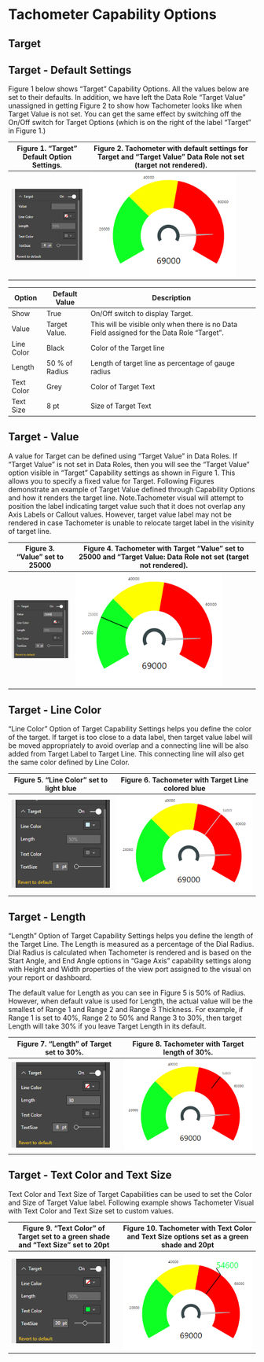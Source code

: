 ﻿
# Tachometer Capability Options

## Target

## Target - Default Settings
Figure 1 below shows “Target” Capability Options. All the values below are set to their defaults. In addition, we have left the Data Role “Target Value” unassigned in getting Figure 2 to show how Tachometer looks like when Target Value is not set. You can get the same effect by switching off the On/Off switch for Target Options (which is on the right of the label “Target” in Figure 1.)

| Figure 1. “Target” Default Option Settings. | Figure 2. Tachometer with default settings for Target and “Target Value” Data Role not set (target not rendered). |
|---|---|
| <img src="images/TargetDefaults.png" alt="Drawing" width="200px">  | <img src="images/TargetDefaultsSample.png" alt="Drawing" width="300px"> |

|Option|Default Value|Description|
|---|---|---|
|Show|True|On/Off switch to display Target.|
|Value|Target Value.|This will be visible only when there is no Data Field assigned for the Data Role “Target”.|
|Line Color|Black|Color of the Target line|
|Length|50 % of Radius|Length of target line as percentage of gauge radius|
|Text Color|Grey|Color of Target Text|
|Text Size|8 pt|Size of Target Text|

## Target - Value
A value for Target can be defined using “Target Value” in Data Roles. If “Target Value” is not set in Data Roles, then you will see the “Target Value” option visible in “Target” Capability settings as shown in Figure 1. This allows you to specify a fixed value for Target. Following Figures demonstrate an example of Target Value defined through Capability Options and how it renders the target line.
Note.Tachometer visual will attempt to position the label indicating target value such that it does not overlap any Axis Labels or Callout values. However, target value label may not be rendered in case Tachometer is unable to relocate target label in the visinity of target line.

| Figure 3. “Value” set to 25000 | Figure 4. Tachometer with Target “Value” set to 25000 and “Target Value: Data Role not set (target not rendered). |
|---|---|
| <img src="images/TargetValue.png" alt="Drawing" width="200px">  | <img src="images/TargetValueSample.png" alt="Drawing" width="300px"> |

## Target - Line Color
“Line Color” Option of Target Capability Settings helps you define the color of the target. If target is too close to a data label, then target value label will be moved appropriately to avoid overlap and a connecting line will be also added from Target Label to Target Line. This connecting line will also get the same color defined by Line Color.

| Figure 5. “Line Color” set to light blue | Figure 6. Tachometer with Target Line colored blue |
|---|---|
| <img src="images/TargetLineColor.png" alt="Drawing" width="200px">  | <img src="images/TargetLineColorSample.png" alt="Drawing" width="300px"> |

## Target - Length
“Length” Option of Target Capability Settings helps you define the length of the Target Line. The Length is measured as a percentage of the Dial Radius. Dial Radius is calculated when Tachometer is rendered and is based on the Start Angle, and End Angle options in “Gage Axis” capability settings along with Height and Width properties of the view port assigned to the visual on your report or dashboard.

The default value for Length as you can see in Figure 5 is 50% of Radius. However, when default value is used for Length, the actual value will be the smallest of Range 1 and Range 2 and Range 3 Thickness. For example, if Range 1 is set to 40%, Range 2 to 50% and Range 3 to 30%, then target Length will take 30% if you leave Target Length in its default.

| Figure 7. “Length” of Target set to 30%. | Figure 8. Tachometer with Target length of 30%. |
|---|---|
| <img src="images/TargetLength.png" alt="Drawing" width="200px">  | <img src="images/TargetLengthSample.png" alt="Drawing" width="300px"> |

## Target - Text Color and Text Size
Text Color and Text Size of Target Capabilities can be used to set the Color and Size of Target Value label. Following example shows Tachometer Visual with Text Color and Text Size set to custom values.

| Figure 9. “Text Color” of Target set to a green shade and “Text Size” set to 20pt | Figure 10. Tachometer with Text Color and Text Size options set as a green shade and 20pt |
|---|---|
| <img src="images/TargetText.png" alt="Drawing" width="200px">  | <img src="images/TargetTextSample.png" alt="Drawing" width="300px"> |




